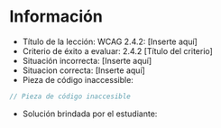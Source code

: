 # Información

- Título de la lección: WCAG 2.4.2: [Inserte aquí]
- Criterio de éxito a evaluar: 2.4.2 [Título del criterio]
- Situación incorrecta: [Inserte aquí]
- Situacion correcta: [Inserte aquí]
- Pieza de código inaccessible:

```javascript
// Pieza de código inaccesible
```

- Solución brindada por el estudiante:


